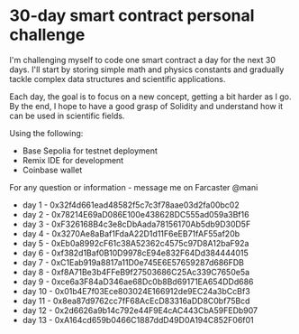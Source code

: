 # 30-day smart contract personal challenge

I'm challenging myself to code one smart contract a day for the next 30 days. I'll start by storing simple math and physics constants and gradually tackle complex data structures and scientific applications.

Each day, the goal is to focus on a new concept, getting a bit harder as I go. By the end, I hope to have a good grasp of Solidity and understand how it can be used in scientific fields.

Using the following:
* Base Sepolia for testnet deployment
* Remix IDE for development
* Coinbase wallet

For any question or information - message me on Farcaster @mani 

- day 1 - 0x32f4d661ead48582f5c7c3f78aae03d2fa00bc02
- day 2 - 0x78214E69aD086E100e438628DC555ad059a3Bf16
- day 3 - 0xF326168B4c3e8cDbAada78156170Ab5db9D30D5F
- day 4 - 0x3270Ae8aBaf1FdaA22D1d11F6eEB71fAF55af20b
- day 5 - 0xEb0a8992cF61c38A52362c4575c97D8A12baF92a
- day 6 - 0xf382d1Baf0B10D9978cE94e832F64Dd384444015
- day 7 - 0xC1Eab919a8817a11D0e745E6E57659287d686FDB
- day 8 - 0xf8A71Be3b4FFeB9f27503686C25Ac339C7650e5a
- day 9 - 0xce6a3F84aD346ae68Dc0b8Bd69171EA654DDd686
- day 10 - 0x01b4E7f03Ece803024E166912de9EC24a3bCcBf3
- day 11 - 0x8ea87d9762cc7fF68AcEcD83316aDD8C0bf75Bcd
- day 12 - 0x2d6626a9b14c792e44F9E4cAC443CbA59FEDb907
- day 13 - 0xA164cd659b0466C1887ddD49D0A194C852F06f01
